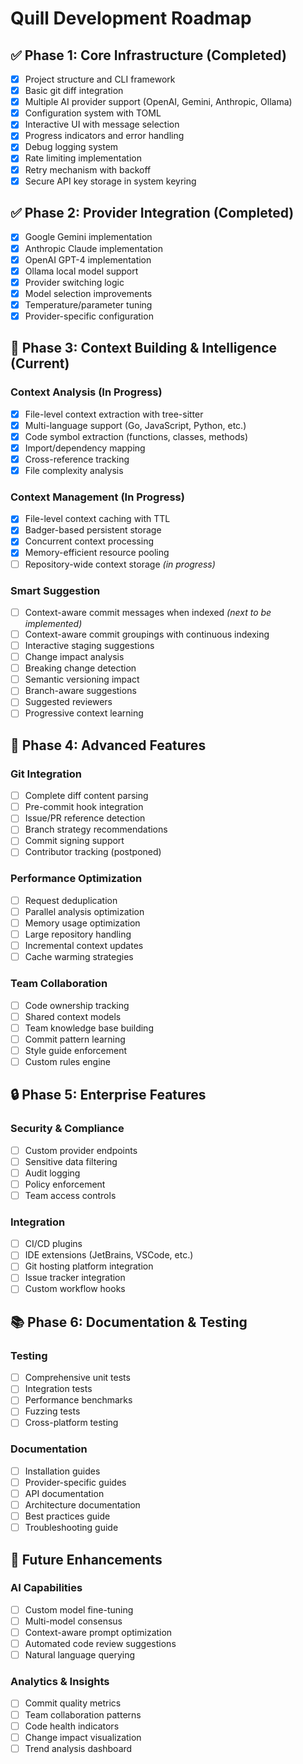 # Quill Development Roadmap

## ✅ Phase 1: Core Infrastructure (Completed)

- [x] Project structure and CLI framework
- [x] Basic git diff integration
- [x] Multiple AI provider support (OpenAI, Gemini, Anthropic, Ollama)
- [x] Configuration system with TOML
- [x] Interactive UI with message selection
- [x] Progress indicators and error handling
- [x] Debug logging system
- [x] Rate limiting implementation
- [x] Retry mechanism with backoff
- [x] Secure API key storage in system keyring

## ✅ Phase 2: Provider Integration (Completed)

- [x] Google Gemini implementation
- [x] Anthropic Claude implementation
- [x] OpenAI GPT-4 implementation
- [x] Ollama local model support
- [x] Provider switching logic
- [x] Model selection improvements
- [x] Temperature/parameter tuning
- [x] Provider-specific configuration

## 🚧 Phase 3: Context Building & Intelligence (Current)

### Context Analysis (In Progress)
- [x] File-level context extraction with tree-sitter
- [x] Multi-language support (Go, JavaScript, Python, etc.)
- [x] Code symbol extraction (functions, classes, methods)
- [x] Import/dependency mapping
- [x] Cross-reference tracking
- [x] File complexity analysis

### Context Management (In Progress)
- [x] File-level context caching with TTL
- [x] Badger-based persistent storage
- [x] Concurrent context processing
- [x] Memory-efficient resource pooling
- [ ] Repository-wide context storage *(in progress)*

### Smart Suggestion
- [ ] Context-aware commit messages when indexed *(next to be implemented)*
- [ ] Context-aware commit groupings with continuous indexing
- [ ] Interactive staging suggestions
- [ ] Change impact analysis
- [ ] Breaking change detection
- [ ] Semantic versioning impact
- [ ] Branch-aware suggestions
- [ ] Suggested reviewers
- [ ] Progressive context learning

## 🔄 Phase 4: Advanced Features

### Git Integration
- [ ] Complete diff content parsing
- [ ] Pre-commit hook integration
- [ ] Issue/PR reference detection
- [ ] Branch strategy recommendations
- [ ] Commit signing support
- [ ] Contributor tracking (postponed)

### Performance Optimization
- [ ] Request deduplication
- [ ] Parallel analysis optimization
- [ ] Memory usage optimization
- [ ] Large repository handling
- [ ] Incremental context updates
- [ ] Cache warming strategies

### Team Collaboration
- [ ] Code ownership tracking
- [ ] Shared context models
- [ ] Team knowledge base building
- [ ] Commit pattern learning
- [ ] Style guide enforcement
- [ ] Custom rules engine

## 🔒 Phase 5: Enterprise Features

### Security & Compliance
- [ ] Custom provider endpoints
- [ ] Sensitive data filtering
- [ ] Audit logging
- [ ] Policy enforcement
- [ ] Team access controls

### Integration
- [ ] CI/CD plugins
- [ ] IDE extensions (JetBrains, VSCode, etc.)
- [ ] Git hosting platform integration
- [ ] Issue tracker integration
- [ ] Custom workflow hooks

## 📚 Phase 6: Documentation & Testing

### Testing
- [ ] Comprehensive unit tests
- [ ] Integration tests
- [ ] Performance benchmarks
- [ ] Fuzzing tests
- [ ] Cross-platform testing

### Documentation
- [ ] Installation guides
- [ ] Provider-specific guides
- [ ] API documentation
- [ ] Architecture documentation
- [ ] Best practices guide
- [ ] Troubleshooting guide

## 🎯 Future Enhancements

### AI Capabilities
- [ ] Custom model fine-tuning
- [ ] Multi-model consensus
- [ ] Context-aware prompt optimization
- [ ] Automated code review suggestions
- [ ] Natural language querying

### Analytics & Insights
- [ ] Commit quality metrics
- [ ] Team collaboration patterns
- [ ] Code health indicators
- [ ] Change impact visualization
- [ ] Trend analysis dashboard
